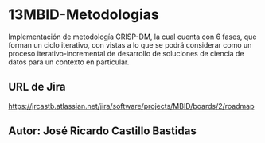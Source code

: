 # 13MBID-Metodologias
Implementación de metodología CRISP-DM, la cual cuenta con 6 fases, que forman un ciclo iterativo, con vistas a lo que se podrá considerar como un proceso iterativo-incremental de desarrollo de soluciones de ciencia de datos para un contexto en particular.

## URL de Jira
https://jrcastb.atlassian.net/jira/software/projects/MBID/boards/2/roadmap

## Autor: José Ricardo Castillo Bastidas
